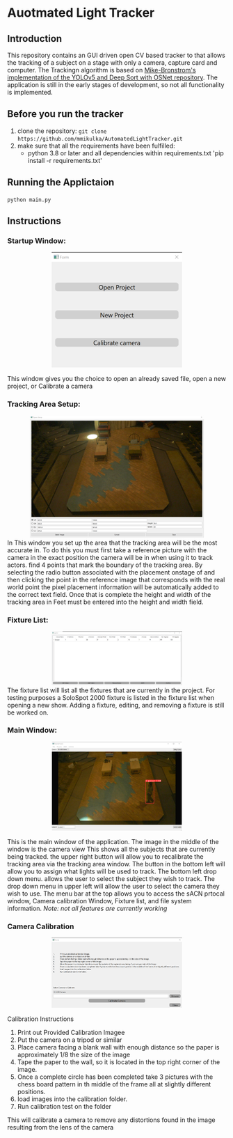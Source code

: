 # Auotmated Light Tracker


## Introduction
This repository contains an GUI driven open CV based tracker to that allows the tracking of a subject on a stage with only a camera, capture card and computer. The Trackingn algorithm is based on [Mike-Bronstrom's implementation of the YOLOv5 and Deep Sort with OSNet repository](https://github.com/mikel-brostrom/Yolov5_DeepSort_OSNet). The application is still in the early stages of development, so not all functionality is implemented.

## Before you run the tracker

1. clone the repository:
`git clone https://github.com/mmikulka/AutomatedLightTracker.git`
2. make sure that all the requirements have been fulfilled:
      - python 3.8 or later and all dependencies within requirements.txt
      'pip install -r requirements.txt'

## Running the Applictaion

`python main.py`

## Instructions

### Startup Window:
<div align="center">
<img src="Screen Captures/Startup.png" width="300"/>
</div>

This window gives you the choice to open an already saved file, open a new project, or Calibrate a camera

### Tracking Area Setup:
<div align="center">
<img src="Screen Captures/Space Setup.png" width="400"/>
</div>
In This window you set up the area that the tracking area will be the most accurate in. To do this
you must first take a reference picture with the camera in the exact position the camera will  be
in when using it to track actors. find 4 points that mark the boundary of the tracking area. By selecting the radio button
associated with the placement onstage of and then clicking the point in the reference image that
corresponds with the real world point the pixel placement information will be automatically added
to the correct text field. Once that is complete the height and width of the tracking area in Feet must
be entered into the height and width field.


### Fixture List:
<div align="center">
<img src="Screen Captures/fixture list.png" width="300"/>
</div>
The fixture list will list all the fixtures that are currently in the project. For testing purposes a SoloSpot
2000 fixture is listed in the fixture list when opening a new show. Adding a fixture, editing, and removing a
fixture is still be worked on.

### Main Window:

<div align="center">
<img src="Screen Captures/Main Window.png" width="300"/>
</div>

This is the main window of the application. The image in the middle of the window is the camera view
This shows all the subjects that are currently being tracked.
the upper right button will allow  you to recalibrate the tracking area via the tracking area window.
The button in the bottom left will allow you to assign what lights will be used to track. The bottom
left drop down menu. allows the user to select the subject they wish to track. The drop down menu in
upper left will allow the user to select the camera they wish to use. The menu bar at the top allows 
you to access the sACN prtocal window, Camera calibration Window, Fixture list, and file system information.
*Note: not all features are currently working*

### Camera Calibration
<div align="center">
<img src="Screen Captures/camera Calibration.png" width="300"/>
</div>

<lb>Calibration Instructions</lb>

<ol>
<li> Print out Provided Calibration Imagee</li>
<li> Put the camera on a tripod or similar</li>
<li> Place camera facing a blank wall with enough distance so the paper is approximately 1/8 the size of the image</li>
<li> Tape the paper to the wall, so it is located in the top right corner of the image.</li>
<li> Once a complete circle has been completed take 3 pictures with the chess board pattern in th
middle of the frame all at slightly different positions.</li>
<li> load images into the calibration folder.</li>
<li> Run calibration test on the folder</li>
</ol>

This will calibrate a camera to remove any distortions  found in the image resulting from the lens of the camera
